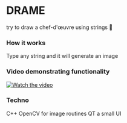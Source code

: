 # DRAME
try to draw a chef-d'œuvre using strings :art:

### How it works
Type any string and it will generate an image

### Video demonstrating functionality


[![Watch the video](https://img.youtube.com/vi/hGvOX1pFYuk/hqdefault.jpg)](https://youtu.be/hGvOX1pFYuk)


### Techno
C++
OpenCV for image routines
QT a small UI 

